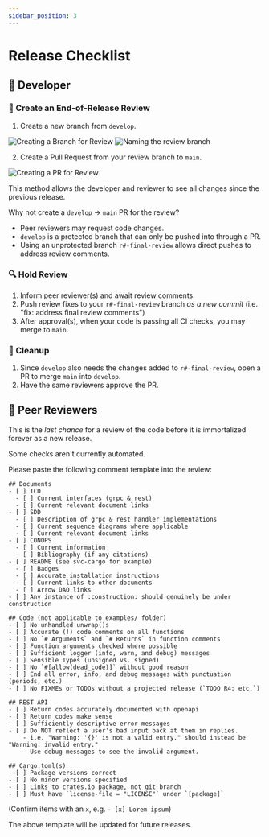 ```yaml
---
sidebar_position: 3
---
```


# Release Checklist

## :bust_in_silhouette: Developer

### :hatching_chick: Create an End-of-Release Review

1. Create a new branch from `develop`.

![Creating a Branch for Review](/images/release-branch.png)
![Naming the review branch](/images/release-branch-name.png)

2. Create a Pull Request from your review branch to `main`.

![Creating a PR for Review](/images/release-pr.png)

This method allows the developer and reviewer to see all changes since the previous release.

Why not create a `develop` -> `main` PR for the review?
- Peer reviewers may request code changes.
- `develop` is a protected branch that can only be pushed into through a PR.
- Using an unprotected branch `r#-final-review` allows direct pushes to address review comments.

### :mag: Hold Review

1. Inform peer reviewer(s) and await review comments.
2. Push review fixes to your `r#-final-review` branch *as a new commit* (i.e. "fix: address final review comments")
3. After approval(s), when your code is passing all CI checks, you may merge to `main`.

### :broom: Cleanup

1. Since `develop` also needs the changes added to `r#-final-review`, open a PR to merge `main` into `develop`.
2. Have the same reviewers approve the PR.

## :busts_in_silhouette: Peer Reviewers

This is the *last chance* for a review of the code before it is immortalized forever as a new release.

Some checks aren't currently automated.

Please paste the following comment template into the review:
```
## Documents
- [ ] ICD
  - [ ] Current interfaces (grpc & rest)
  - [ ] Current relevant document links
- [ ] SDD
  - [ ] Description of grpc & rest handler implementations
  - [ ] Current sequence diagrams where applicable
  - [ ] Current relevant document links
- [ ] CONOPS
  - [ ] Current information
  - [ ] Bibliography (if any citations)
- [ ] README (see svc-cargo for example)
  - [ ] Badges
  - [ ] Accurate installation instructions
  - [ ] Current links to other documents
  - [ ] Arrow DAO links
- [ ] Any instance of :construction: should genuinely be under construction

## Code (not applicable to examples/ folder)
- [ ] No unhandled unwrap()s
- [ ] Accurate (!) code comments on all functions
- [ ] No `# Arguments` and `# Returns` in function comments
- [ ] Function arguments checked where possible
- [ ] Sufficient logger (info, warn, and debug) messages
- [ ] Sensible Types (unsigned vs. signed)
- [ ] No `#[allow(dead_code)]` without good reason
- [ ] End all error, info, and debug messages with punctuation (periods, etc.)
- [ ] No FIXMEs or TODOs without a projected release (`TODO R4: etc.`)

## REST API
- [ ] Return codes accurately documented with openapi
- [ ] Return codes make sense
- [ ] Sufficiently descriptive error messages
- [ ] Do NOT reflect a user's bad input back at them in replies.
    - i.e. "Warning: '{}' is not a valid entry." should instead be "Warning: invalid entry."
    - Use debug messages to see the invalid argument.

## Cargo.toml(s)
- [ ] Package versions correct
- [ ] No minor versions specified
- [ ] Links to crates.io package, not git branch
- [ ] Must have `license-file = "LICENSE"` under `[package]`
```

(Confirm items with an `x`, e.g. `- [x] Lorem ipsum`)

The above template will be updated for future releases.
